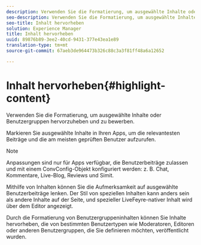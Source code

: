 ```yaml
---
description: Verwenden Sie die Formatierung, um ausgewählte Inhalte oder Benutzergruppen hervorzuheben und zu bewerben.
seo-description: Verwenden Sie die Formatierung, um ausgewählte Inhalte oder Benutzergruppen hervorzuheben und zu bewerben.
seo-title: Inhalt hervorheben
solution: Experience Manager
title: Inhalt hervorheben
uuid: 89876b89-3ee2-40cd-9431-377e43ea1e89
translation-type: tm+mt
source-git-commit: 67aeb3de964473b326c88c3a3f81ff48a6a12652

---
```



# Inhalt hervorheben{#highlight-content}

Verwenden Sie die Formatierung, um ausgewählte Inhalte oder Benutzergruppen hervorzuheben und zu bewerben.

Markieren Sie ausgewählte Inhalte in Ihren Apps, um die relevantesten Beiträge und die am meisten geprüften Benutzer aufzurufen.

>[!NOTE]
>
>Anpassungen sind nur für Apps verfügbar, die Benutzerbeiträge zulassen und mit einem ConvConfig-Objekt konfiguriert werden: z. B. Chat, Kommentare, Live-Blog, Reviews und Simit.

Mithilfe von Inhalten können Sie die Aufmerksamkeit auf ausgewählte Benutzerbeiträge lenken. Der Stil von speziellen Inhalten kann anders sein als andere Inhalte auf der Seite, und spezieller LiveFeyre-nativer Inhalt wird über dem Editor angezeigt.

Durch die Formatierung von Benutzergruppeninhalten können Sie Inhalte hervorheben, die von bestimmten Benutzertypen wie Moderatoren, Editoren oder anderen Benutzergruppen, die Sie definieren möchten, veröffentlicht wurden.
